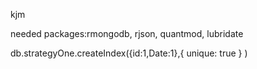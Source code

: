 kjm

needed packages:rmongodb, rjson, quantmod, lubridate

db.strategyOne.createIndex({id:1,Date:1},{ unique: true } )
